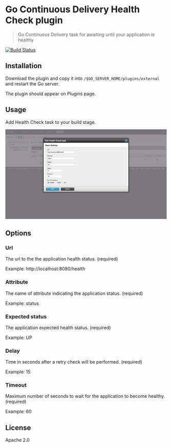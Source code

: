 # Go Continuous Delivery Health Check plugin

> Go Continuous Delivery task for awaiting until your application is healthy

[![Build Status](https://travis-ci.org/jmnarloch/gocd-health-check-plugin.svg)](https://travis-ci.org/jmnarloch/gocd-health-check-plugin)

## Installation

Download the plugin and copy it into `/$GO_SERVER_HOME/plugins/external` and restart the Go server.

The plugin should appear on Plugins page.

## Usage

Add Health Check task to your build stage.

![Health Check task](screen.png)

## Options

### Url

The url to the the application health status. (required)

Example: http://localhost:8080/health

### Attribute

The name of attribute indicating the application status. (required)

Example: status

### Expected status

The application expected health status. (required)

Example: UP

### Delay

Time in seconds after a retry check will be performed. (required)

Example: 15

### Timeout

Maximum number of seconds to wait for the application to become healthy. (required)

Example: 60

## License

Apache 2.0